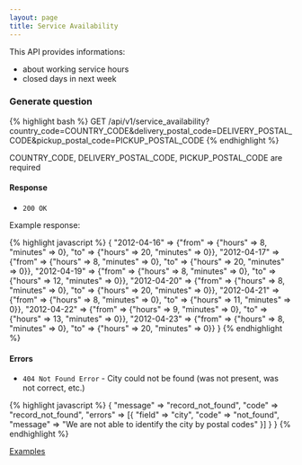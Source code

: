 ```yaml
---
layout: page
title: Service Availability
---
```


This API provides informations:
- about working service hours
- closed days in next week

### Generate question

{% highlight bash %}
GET /api/v1/service_availability?country_code=COUNTRY_CODE&delivery_postal_code=DELIVERY_POSTAL_CODE&pickup_postal_code=PICKUP_POSTAL_CODE
{% endhighlight %}

COUNTRY_CODE, DELIVERY_POSTAL_CODE, PICKUP_POSTAL_CODE are required

#### Response

* `200 OK` 

Example response:

{% highlight javascript %}
{
  "2012-04-16" => {"from" => {"hours" => 8, "minutes" => 0}, "to" => {"hours" => 20, "minutes" => 0}},
  "2012-04-17" => {"from" => {"hours" => 8, "minutes" => 0}, "to" => {"hours" => 20, "minutes" => 0}},
  "2012-04-19" => {"from" => {"hours" => 8, "minutes" => 0}, "to" => {"hours" => 12, "minutes" => 0}},
  "2012-04-20" => {"from" => {"hours" => 8, "minutes" => 0}, "to" => {"hours" => 20, "minutes" => 0}},
  "2012-04-21" => {"from" => {"hours" => 8, "minutes" => 0}, "to" => {"hours" => 11, "minutes" => 0}},
  "2012-04-22" => {"from" => {"hours" => 9, "minutes" => 0}, "to" => {"hours" => 13, "minutes" => 0}},
  "2012-04-23" => {"from" => {"hours" => 8, "minutes" => 0}, "to" => {"hours" => 20, "minutes" => 0}}
}
{% endhighlight %}

#### Errors

* `404 Not Found Error` - City could not be found (was not present, was not correct, etc.)

{% highlight javascript %}
{
  "message" => "record_not_found",
      "code" => "record_not_found",
      "errors" => [{
        "field" => "city",
        "code" => "not_found",
        "message" => "We are not able to identify the city by postal codes"
      }]
  }
}
{% endhighlight %}

[Examples](/sandbox.html#service_availability)
